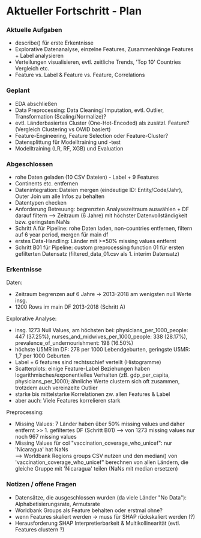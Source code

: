 # Aktueller Fortschritt - Plan


### Aktuelle Aufgaben
- describe() für erste Erkentnisse
- Explorative Datenanalyse, einzelne Features, Zusammenhänge Features + Label analysieren
- Verteilungen visualisieren, evtl. zeitliche Trends, 'Top 10' Countries Vergleich etc.
- Feature vs. Label & Feature vs. Feature, Correlations

### Geplant
- EDA abschließen
- Data Preprocessing: Data Cleaning/ Imputation, evtl. Outlier, Transformation (Scaling/Normalize)?
- evtl. Länderbasiertes Cluster (One-Hot-Encoded) als zusätzl. Feature? (Vergleich Clustering vs OWID basiert)
- Feature-Engineering, Feature Selection oder Feature-Cluster?
- Datensplittung für Modelltraining und -test
- Modelltraining (LR, RF, XGB) und Evaluation

### Abgeschlossen
- rohe Daten geladen (10 CSV Dateien) - Label + 9 Features
- Continents etc. entfernen
- Datenintegration: Dateien mergen (eindeutige ID: Entity/Code/Jahr), Outer Join um alle Infos zu behalten
- Datentypen checken
- Anforderung Betreuung: begrenzten Analysezeitraum auswählen + DF darauf filtern
    --> Zeitraum (6 Jahre) mit höchster Datenvollständigkeit bzw. geringsten NaNs
- Schritt A für Pipeline: rohe Daten laden, non-countries entfernen, filtern auf 6 year period, mergen für main df
- erstes Data-Handling: Länder mit >=50% missing values entfernt
- Schritt B01 für Pipeline: custom preprocessing function 01 für ersten gefilterten Datensatz
  (filtered_data_01.csv als 1. interim Datensatz)

### Erkentnisse
Daten:
- Zeitraum begrenzen auf 6 Jahre -> 2013-2018 am wenigsten null Werte insg.
- 1200 Rows im main DF 2013-2018 (Schritt A)

Explorative Analyse:
- insg. 1273 Null Values, am höchsten bei: physicians_per_1000_people: 447 (37.25%), nurses_and_midwives_per_1000_people: 338 (28.17%), prevalence_of_undernourishment: 198 (16.50%)
- höchste U5MR im DF: 278 per 1000 Lebendgeburten, geringste U5MR: 1,7 per 1000 Geburten
- Label + 6 features sind rechtsschief verteilt (Histogramme)
- Scatterplots: einige Feature-Label Beziehungen haben logarithmisches/exponentielles Verhalten 
  (zB. gdp_per_capita, physicians_per_1000); ähnliche Werte clustern sich oft zusammen, trotzdem auch vereinzelte Outlier
- starke bis mittelstarke Korrelationen zw. allen Features & Label
- aber auch: Viele Features korrelieren stark

Preprocessing:
- Missing Values: 7 Länder haben über 50% missing values und daher entfernt >> 1. gefiltertes DF (Schritt B01) --> von 1273 missing values nur noch 967 missing values
- Missing Values für col "vaccination_coverage_who_unicef": nur 'Nicaragua' hat NaNs   
  --> Worldbank Regions groups CSV nutzen und den median() von 'vaccination_coverage_who_unicef" berechnen von allen Ländern, die gleiche Gruppe mit 'Nicaragua' teilen (NaNs mit median ersetzen)

### Notizen / offene Fragen
- Datensätze, die ausgeschlossen wurden (da viele Länder "No Data"):
Alphabetisierungsrate, Armutsrate
- Worldbank Groups als Feature behalten oder erstmal ohne?
- wenn Features skaliert werden -> muss für SHAP rückskaliert werden (?) 
- Herausforderung SHAP Interpretierbarkeit & Multikollinearität (evtl. Features clustern ?)